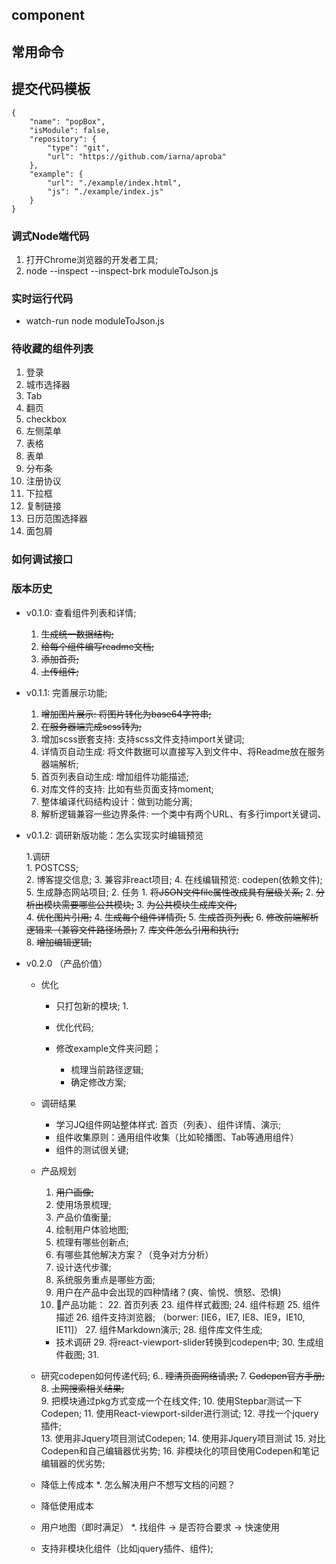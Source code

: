 ## component

## 常用命令

## 提交代码模板
```
{
    "name": "popBox",
    "isModule": false,
    "repository": {
        "type": "git",
        "url": "https://github.com/iarna/aproba"
    },    
    "example": {
        "url": "./example/index.html",
        "js": “./example/index.js"
    }
}
```

### 调式Node端代码
1. 打开Chrome浏览器的开发者工具;
2. node --inspect --inspect-brk moduleToJson.js

### 实时运行代码
* watch-run node moduleToJson.js

### 待收藏的组件列表
1. 登录
2. 城市选择器
3. Tab
4. 翻页
5. checkbox
6. 左侧菜单
7. 表格
8. 表单
10. 分布条
11. 注册协议
12. 下拉框
13. 复制链接
14. 日历范围选择器
15. 面包屑

### 如何调试接口
 


### 版本历史
* v0.1.0: 查看组件列表和详情;
    1. ~~生成统一数据结构;~~
    2. ~~给每个组件编写readme文档;~~
    3. ~~添加首页;~~
    4. ~~上传组件;~~
    
* v0.1.1: 完善展示功能;    
    1. ~~增加图片展示: 将图片转化为base64字符串;~~
    2. ~~在服务器端完成scss转为;~~
    3. 增加scss嵌套支持: 支持scss文件支持import关键词;
    4. 详情页自动生成: 将文件数据可以直接写入到文件中、将Readme放在服务器端解析;
    5. 首页列表自动生成: 增加组件功能描述;
    6. 对库文件的支持: 比如有些页面支持moment;
    7. 整体编译代码结构设计：做到功能分离;
    8. 解析逻辑兼容一些边界条件: 一个类中有两个URL、有多行import关键词、

* v0.1.2: 调研新版功能：怎么实现实时编辑预览

    1.调研    
        1. POSTCSS;   
        2. 博客提交信息;
        3. 兼容非react项目;
        4. 在线编辑预览: codepen(依赖文件);
        5. 生成静态网站项目;
    2. 任务
        1. ~~将JSON文件file属性改成具有层级关系;~~
        2. ~~分析出模块需要哪些公共模块;~~
        3. ~~为公共模块生成库文件;~~        
        4. ~~优化图片引用;~~
        4. ~~生成每个组件详情页;~~
        5. ~~生成首页列表;~~
        6. ~~修改前端解析逻辑来（兼容文件路径场景);~~
        7. ~~库文件怎么引用和执行;~~        
        8. ~~增加编辑逻辑;~~
        
* v0.2.0 （产品价值）
    * 优化
        * 只打包新的模块;
            1. 
        * 优化代码;

        * 修改example文件夹问题；
            * 梳理当前路径逻辑;
            * 确定修改方案;
    
    * 调研结果
        * 学习JQ组件网站整体样式: 首页（列表）、组件详情、演示;
        * 组件收集原则：通用组件收集（比如轮播图、Tab等通用组件）
        * 组件的测试很关键;

    * 产品规划
        1. ~~用户画像;~~
        2. 使用场景梳理;
        3. 产品价值衡量;
        4. 绘制用户体验地图;
        5. 梳理有哪些创新点;
        17. 有哪些其他解决方案？（竞争对方分析）
        18. 设计迭代步骤;
        19. 系统服务重点是哪些方面;
        20. 用户在产品中会出现的四种情绪？(爽、愉悦、愤怒、恐惧)
        21. 产品功能：
            22. 首页列表
            23. 组件样式截图;
            24. 组件标题
            25. 组件描述
            26. 组件支持浏览器; （borwer: [IE6，IE7, IE8、IE9，IE10, IE11]）
            27. 组件Markdown演示;
            28. 组件库文件生成;
        * 技术调研
            29. 将react-viewport-slider转换到codepen中;
            30. 生成组件截图;
            31. 
    
    * 研究codepen如何传递代码;
        6.. ~~理清页面网络请求;~~
        7. ~~Codepen官方手册;~~
        8. ~~上网搜索相关结果;~~            
        9.  把模块通过pkg方式变成一个在线文件;
        10. 使用Stepbar测试一下Codepen;
        11. 使用React-viewport-silder进行测试;
        12. 寻找一个jquery插件;                 
        13. 使用非Jquery项目测试Codepen;
        14. 使用非Jquery项目测试
        15. 对比Codepen和自己编辑器优劣势;
        16. 非模块化的项目使用Codepen和笔记编辑器的优劣势;
            
    * 降低上传成本
        *. 怎么解决用户不想写文档的问题？
    * 降低使用成本

    * 用户地图（即时满足）
        *. 找组件 -> 是否符合要求 -> 快速使用          
        
    * 支持非模块化组件（比如jquery插件、组件);
